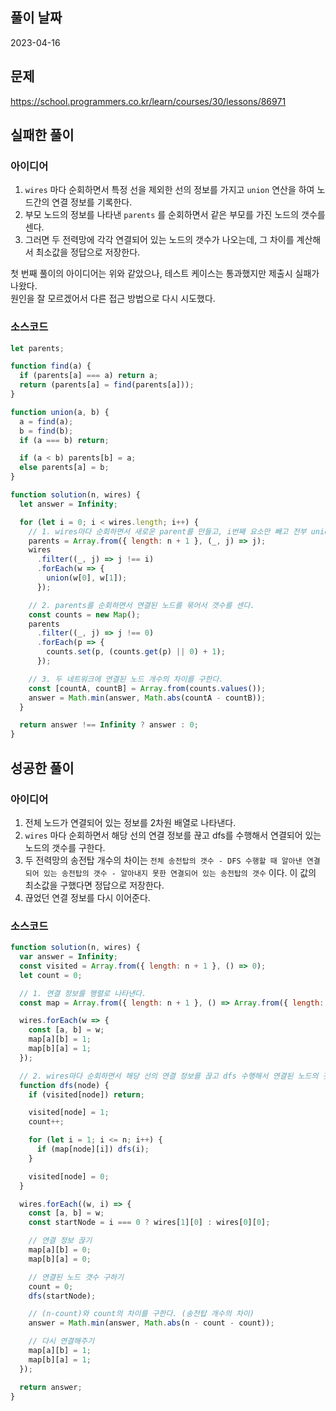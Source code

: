 ## 풀이 날짜
2023-04-16

## 문제
https://school.programmers.co.kr/learn/courses/30/lessons/86971

## 실패한 풀이
### 아이디어
1. `wires` 마다 순회하면서 특정 선을 제외한 선의 정보를 가지고 `union` 연산을 하여 노드간의 연결 정보를 기록한다.
2. 부모 노드의 정보를 나타낸 `parents` 를 순회하면서 같은 부모를 가진 노드의 갯수를 센다.
3. 그러면 두 전력망에 각각 연결되어 있는 노드의 갯수가 나오는데, 그 차이를 계산해서 최소값을 정답으로 저장한다.  

첫 번째 풀이의 아이디어는 위와 같았으나, 테스트 케이스는 통과했지만 제출시 실패가 나왔다.  
원인을 잘 모르겠어서 다른 접근 방법으로 다시 시도했다.

### 소스코드
```js
let parents;

function find(a) {
  if (parents[a] === a) return a;
  return (parents[a] = find(parents[a]));
}

function union(a, b) {
  a = find(a);
  b = find(b);
  if (a === b) return;

  if (a < b) parents[b] = a;
  else parents[a] = b;
}

function solution(n, wires) {
  let answer = Infinity;

  for (let i = 0; i < wires.length; i++) {
    // 1. wires마다 순회하면서 새로운 parent를 만들고, i번째 요소만 빼고 전부 union한다.
    parents = Array.from({ length: n + 1 }, (_, j) => j);
    wires
      .filter((_, j) => j !== i)
      .forEach(w => {
        union(w[0], w[1]);
      });

    // 2. parents를 순회하면서 연결된 노드를 묶어서 갯수를 센다.
    const counts = new Map();
    parents
      .filter((_, j) => j !== 0)
      .forEach(p => {
        counts.set(p, (counts.get(p) || 0) + 1);
      });

    // 3. 두 네트워크에 연결된 노드 개수의 차이를 구한다.
    const [countA, countB] = Array.from(counts.values());
    answer = Math.min(answer, Math.abs(countA - countB));
  }

  return answer !== Infinity ? answer : 0;
}

```

## 성공한 풀이
### 아이디어
1. 전체 노드가 연결되어 있는 정보를 2차원 배열로 나타낸다.  
2. `wires` 마다 순회하면서 해당 선의 연결 정보를 끊고 dfs를 수행해서 연결되어 있는 노드의 갯수를 구한다.  
3. 두 전력망의 송전탑 개수의 차이는 `전체 송전탑의 갯수 - DFS 수행할 때 알아낸 연결되어 있는 송전탑의 갯수 - 알아내지 못한 연결되어 있는 송전탑의 갯수` 이다. 이 값의 최소값을 구했다면 정답으로 저장한다.
4. 끊었던 연결 정보를 다시 이어준다.

### 소스코드
```js
function solution(n, wires) {
  var answer = Infinity;
  const visited = Array.from({ length: n + 1 }, () => 0);
  let count = 0;

  // 1. 연결 정보를 행렬로 나타낸다.
  const map = Array.from({ length: n + 1 }, () => Array.from({ length: n + 1 }, () => 0));

  wires.forEach(w => {
    const [a, b] = w;
    map[a][b] = 1;
    map[b][a] = 1;
  });

  // 2. wires마다 순회하면서 해당 선의 연결 정보를 끊고 dfs 수행해서 연결된 노드의 갯수를 구한다.
  function dfs(node) {
    if (visited[node]) return;

    visited[node] = 1;
    count++;

    for (let i = 1; i <= n; i++) {
      if (map[node][i]) dfs(i);
    }

    visited[node] = 0;
  }

  wires.forEach((w, i) => {
    const [a, b] = w;
    const startNode = i === 0 ? wires[1][0] : wires[0][0];

    // 연결 정보 끊기
    map[a][b] = 0;
    map[b][a] = 0;

    // 연결된 노드 갯수 구하기
    count = 0;
    dfs(startNode);

    // (n-count)와 count의 차이를 구한다. (송전탑 개수의 차이)
    answer = Math.min(answer, Math.abs(n - count - count));

    // 다시 연결해주기
    map[a][b] = 1;
    map[b][a] = 1;
  });

  return answer;
}
```
